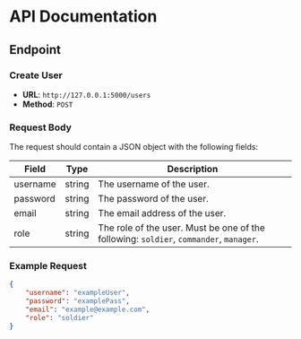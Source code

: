 # API Documentation

## Endpoint

### Create User

- **URL**: `http://127.0.0.1:5000/users`
- **Method**: `POST`

### Request Body

The request should contain a JSON object with the following fields:

| Field     | Type     | Description                                     |
|-----------|----------|-------------------------------------------------|
| username  | string   | The username of the user.                       |
| password  | string   | The password of the user.                       |
| email     | string   | The email address of the user.                  |
| role      | string   | The role of the user. Must be one of the following: `soldier`, `commander`, `manager`. |

### Example Request

```json
{
    "username": "exampleUser",
    "password": "examplePass",
    "email": "example@example.com",
    "role": "soldier"
}

